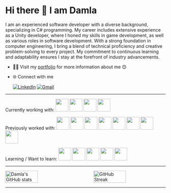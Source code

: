 # Hi there 👋 I am Damla

I am an experienced software developer with a diverse background, specializing in C# programming. My career includes extensive experience as a Unity developer, where I honed my skills in game development, as well as various roles in software development. With a strong foundation in computer engineering, I bring a blend of technical proficiency and creative problem-solving to every project. My commitment to continuous learning and adaptability ensures I stay at the forefront of industry advancements.
* 👨‍💻 Visit my [portfolio](https://damlamtn.github.io/portfolio/) for more information about me 😊
* 🌐 Connect with me

    [![LinkedIn](https://skillicons.dev/icons?i=linkedin)](https://www.linkedin.com/in/damlametinorak/)
    [![Gmail](https://skillicons.dev/icons?i=gmail)](mailto:damla91@gmail.com)

***


Currently working with:
<a href="https://learn.microsoft.com/en-us/dotnet/csharp/"><img height="40" width="40" src="https://skillicons.dev/icons?i=cs" /></a>
<a href="https://visualstudio.microsoft.com/"><img height="40" width="40" src="https://skillicons.dev/icons?i=visualstudio" /></a>
<a href="https://code.visualstudio.com/"><img height="40" width="40" src="https://skillicons.dev/icons?i=vscode" /></a>
<a href="https://dotnet.microsoft.com/en-us/"><img height="40" width="40" src="https://skillicons.dev/icons?i=dotnet" /></a>

Previously worked with:
<a href="https://unity.com/"><img height="40" width="40" src="https://skillicons.dev/icons?i=unity" /></a>
<img height="40" width="40" src="https://skillicons.dev/icons?i=c" />
<a href="https://www.jetbrains.com/rider/"><img height="40" width="40" src="https://skillicons.dev/icons?i=rider" /></a>
<a href="https://www.arduino.cc/"><img height="40" width="40" src="https://skillicons.dev/icons?i=arduino" /></a>
<a href="https://www.sourcetreeapp.com/"><img height="40" width="40" src="https://cdn.jsdelivr.net/gh/devicons/devicon@latest/icons/sourcetree/sourcetree-original-wordmark.svg" /></a>
<a href="https://about.gitlab.com/"><img height="40" width="40" src="https://skillicons.dev/icons?i=gitlab" /></a>
<a href="https://circleci.com/"><img height="40" width="40" src="https://cdn.simpleicons.org/circleci/white" /></a>
<a href="https://www.microsoft.com/en-us/sql-server/"><img height="40" width="40" src="https://cdn.jsdelivr.net/gh/devicons/devicon@latest/icons/microsoftsqlserver/microsoftsqlserver-original.svg" /></a>

Learning / Want to learn:
<a href="https://aws.amazon.com/"><img height="40" width="40" src="https://skillicons.dev/icons?i=aws" /></a>
<a href="https://azure.microsoft.com/en-us"><img height="40" width="40" src="https://skillicons.dev/icons?i=azure" /></a>
<img height="40" width="40" src="https://skillicons.dev/icons?i=cpp" />
<a href="https://www.lua.org/"><img height="40" width="40" src="https://skillicons.dev/icons?i=lua" /></a>
<a href="https://www.python.org/"><img height="40" width="40" src="https://skillicons.dev/icons?i=py" /></a>

***

<div style="display: flex; justify-content: space-between;">
    <img src="https://github-readme-stats.vercel.app/api?username=damlaMtn&show_icons=true&theme=noctis_minimus" alt="Damla's GitHub stats" width="45%">
    <img src="https://streak-stats.demolab.com/?user=damlaMtn&theme=panda" alt="GitHub Streak" width="45%">
</div>  

***

<!--
[![Unity](https://img.shields.io/badge/unity-%23000000.svg?style=for-the-badge&logo=unity&logoColor=white)](https://unity.com/)
[![C#](https://img.shields.io/badge/c%23-%23239120.svg?style=for-the-badge&logo=csharp&logoColor=white)](https://learn.microsoft.com/en-us/dotnet/csharp/)
[![Visual Studio](https://img.shields.io/badge/Visual%20Studio-5C2D91.svg?style=for-the-badge&logo=visual-studio&logoColor=white)](https://visualstudio.microsoft.com/)
[![CircleCI](https://img.shields.io/badge/circle%20ci-%23161616.svg?style=for-the-badge&logo=circleci&logoColor=white)](https://circleci.com/)
[![.Net](https://img.shields.io/badge/.NET-5C2D91?style=for-the-badge&logo=.net&logoColor=white)](https://dotnet.microsoft.com/en-us/)
[![MicrosoftSQLServer](https://img.shields.io/badge/Microsoft%20SQL%20Server-CC2927?style=for-the-badge&logo=microsoft%20sql%20server&logoColor=white)](https://www.microsoft.com/en-us/sql-server/)

[![LinkedIn](https://img.shields.io/badge/linkedin-%230077B5.svg?style=for-the-badge&logo=linkedin&logoColor=white)](https://www.linkedin.com/in/damlametinorak/)
[![Gmail](https://img.shields.io/badge/Gmail-D14836?style=for-the-badge&logo=gmail&logoColor=white)](mailto:damla91@gmail.com) 
-->


